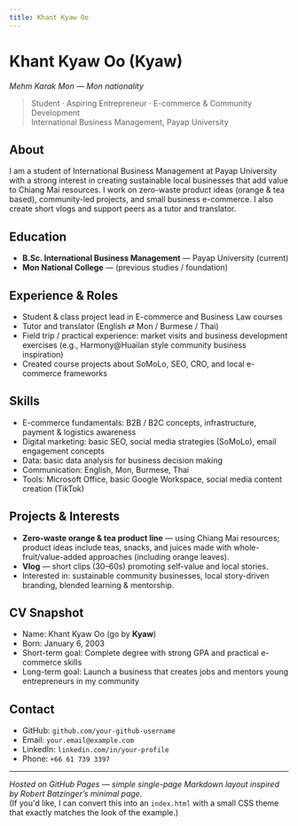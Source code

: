 ```yaml
---
title: Khant Kyaw Oo
---
```


# Khant Kyaw Oo (Kyaw)
*Mehm Karak Mon — Mon nationality*

> Student · Aspiring Entrepreneur · E-commerce & Community Development  
> International Business Management, Payap University

## About
I am a student of International Business Management at Payap University with a strong interest in creating sustainable local businesses that add value to Chiang Mai resources. I work on zero-waste product ideas (orange & tea based), community-led projects, and small business e-commerce. I also create short vlogs and support peers as a tutor and translator.

## Education
- **B.Sc. International Business Management** — Payap University (current)  
- **Mon National College** — (previous studies / foundation)

## Experience & Roles
- Student & class project lead in E-commerce and Business Law courses  
- Tutor and translator (English ⇄ Mon / Burmese / Thai)  
- Field trip / practical experience: market visits and business development exercises (e.g., Harmony@Huailan style community business inspiration)
- Created course projects about SoMoLo, SEO, CRO, and local e-commerce frameworks

## Skills
- E-commerce fundamentals: B2B / B2C concepts, infrastructure, payment & logistics awareness  
- Digital marketing: basic SEO, social media strategies (SoMoLo), email engagement concepts  
- Data: basic data analysis for business decision making  
- Communication: English, Mon, Burmese, Thai  
- Tools: Microsoft Office, basic Google Workspace, social media content creation (TikTok)

## Projects & Interests
- **Zero-waste orange & tea product line** — using Chiang Mai resources; product ideas include teas, snacks, and juices made with whole-fruit/value-added approaches (including orange leaves).  
- **Vlog** — short clips (30–60s) promoting self-value and local stories.  
- Interested in: sustainable community businesses, local story-driven branding, blended learning & mentorship.

## CV Snapshot
- Name: Khant Kyaw Oo (go by **Kyaw**)  
- Born: January 6, 2003  
- Short-term goal: Complete degree with strong GPA and practical e-commerce skills  
- Long-term goal: Launch a business that creates jobs and mentors young entrepreneurs in my community

## Contact
- GitHub: `github.com/your-github-username`  
- Email: `your.email@example.com`  
- LinkedIn: `linkedin.com/in/your-profile`  
- Phone: `+66 61 739 3397`  <!-- you asked earlier to use this number in images — I included it here; replace if needed -->

---

*Hosted on GitHub Pages — simple single-page Markdown layout inspired by Robert Batzinger’s minimal page.*  
(If you'd like, I can convert this into an `index.html` with a small CSS theme that exactly matches the look of the example.)
